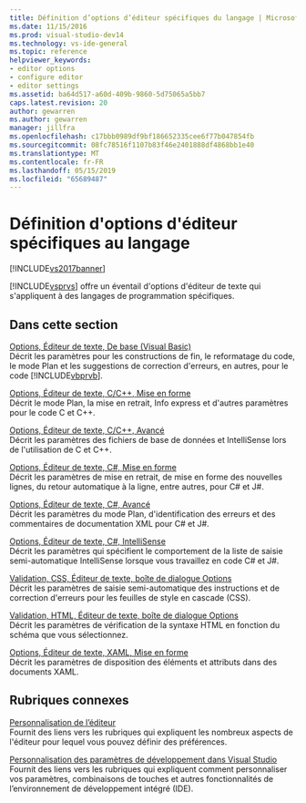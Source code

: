 ```yaml
---
title: Définition d’options d’éditeur spécifiques du langage | Microsoft Docs
ms.date: 11/15/2016
ms.prod: visual-studio-dev14
ms.technology: vs-ide-general
ms.topic: reference
helpviewer_keywords:
- editor options
- configure editor
- editor settings
ms.assetid: ba64d517-a60d-409b-9860-5d75065a5bb7
caps.latest.revision: 20
author: gewarren
ms.author: gewarren
manager: jillfra
ms.openlocfilehash: c17bbb0989df9bf186652335cee6f77b047854fb
ms.sourcegitcommit: 08fc78516f1107b83f46e2401888df4868bb1e40
ms.translationtype: MT
ms.contentlocale: fr-FR
ms.lasthandoff: 05/15/2019
ms.locfileid: "65689487"
---
```

# <a name="setting-language-specific-editor-options"></a>Définition d'options d'éditeur spécifiques au langage
[!INCLUDE[vs2017banner](../../includes/vs2017banner.md)]

[!INCLUDE[vsprvs](../../includes/vsprvs-md.md)] offre un éventail d'options d'éditeur de texte qui s'appliquent à des langages de programmation spécifiques.  
  
## <a name="in-this-section"></a>Dans cette section  
 [Options, Éditeur de texte, De base (Visual Basic)](../../ide/reference/options-text-editor-basic-visual-basic.md)  
 Décrit les paramètres pour les constructions de fin, le reformatage du code, le mode Plan et les suggestions de correction d'erreurs, en autres, pour le code [!INCLUDE[vbprvb](../../includes/vbprvb-md.md)].  
  
 [Options, Éditeur de texte, C/C++, Mise en forme](../../ide/reference/options-text-editor-c-cpp-formatting.md)  
 Décrit le mode Plan, la mise en retrait, Info express et d'autres paramètres pour le code C et C++.  
  
 [Options, Éditeur de texte, C/C++, Avancé](../../ide/reference/options-text-editor-c-cpp-advanced.md)  
 Décrit les paramètres des fichiers de base de données et IntelliSense lors de l'utilisation de C et C++.  
  
 [Options, Éditeur de texte, C#, Mise en forme](../../ide/reference/options-text-editor-csharp-formatting.md)  
 Décrit les paramètres de mise en retrait, de mise en forme des nouvelles lignes, du retour automatique à la ligne, entre autres, pour C# et J#.  
  
 [Options, Éditeur de texte, C#, Avancé](../../ide/reference/options-text-editor-csharp-advanced.md)  
 Décrit les paramètres du mode Plan, d'identification des erreurs et des commentaires de documentation XML pour C# et J#.  
  
 [Options, Éditeur de texte, C#, IntelliSense](../../ide/reference/options-text-editor-csharp-intellisense.md)  
 Décrit les paramètres qui spécifient le comportement de la liste de saisie semi-automatique IntelliSense lorsque vous travaillez en code C# et J#.  
  
 [Validation, CSS, Éditeur de texte, boîte de dialogue Options](https://msdn.microsoft.com/library/5afe0808-16bb-420f-b620-7ca1a4d9f2cc)  
 Décrit les paramètres de saisie semi-automatique des instructions et de correction d'erreurs pour les feuilles de style en cascade (CSS).  
  
 [Validation, HTML, Éditeur de texte, boîte de dialogue Options](https://msdn.microsoft.com/library/9c24ecfe-263e-4bf1-88de-d01be3992863)  
 Décrit les paramètres de vérification de la syntaxe HTML en fonction du schéma que vous sélectionnez.  
  
 [Options, Éditeur de texte, XAML, Mise en forme](../../ide/reference/options-text-editor-xaml-formatting.md)  
 Décrit les paramètres de disposition des éléments et attributs dans des documents XAML.  
  
## <a name="related-sections"></a>Rubriques connexes  
 [Personnalisation de l’éditeur](../../ide/customizing-the-editor.md)  
 Fournit des liens vers les rubriques qui expliquent les nombreux aspects de l'éditeur pour lequel vous pouvez définir des préférences.  
  
 [Personnalisation des paramètres de développement dans Visual Studio](https://msdn.microsoft.com/22c4debb-4e31-47a8-8f19-16f328d7dcd3)  
 Fournit des liens vers les rubriques qui expliquent comment personnaliser vos paramètres, combinaisons de touches et autres fonctionnalités de l’environnement de développement intégré (IDE).
